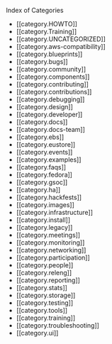 Index of Categories

* [[category.HOWTO]]
* [[category.Training]]
* [[category.UNCATEGORIZED]]
* [[category.aws-compatibility]]
* [[category.blueprints]]
* [[category.bugs]]
* [[category.community]]
* [[category.components]]
* [[category.contributing]]
* [[category.contributions]]
* [[category.debugging]]
* [[category.design]]
* [[category.developer]]
* [[category.docs]]
* [[category.docs-team]]
* [[category.ebs]]
* [[category.eustore]]
* [[category.events]]
* [[category.examples]]
* [[category.faqs]]
* [[category.fedora]]
* [[category.gsoc]]
* [[category.ha]]
* [[category.hackfests]]
* [[category.images]]
* [[category.infrastructure]]
* [[category.install]]
* [[category.legacy]]
* [[category.meetings]]
* [[category.monitoring]]
* [[category.networking]]
* [[category.participation]]
* [[category.people]]
* [[category.releng]]
* [[category.reporting]]
* [[category.stats]]
* [[category.storage]]
* [[category.testing]]
* [[category.tools]]
* [[category.training]]
* [[category.troubleshooting]]
* [[category.ui]]

